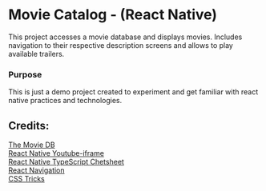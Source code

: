 # Movie Catalog - (React Native)
This project accesses a movie database and displays movies. Includes navigation to their respective description 
screens and allows to play available trailers.

### Purpose 
This is just a demo project created to experiment and get familiar with react native practices and technologies.

## Credits:
[The Movie DB](https://www.themoviedb.org/)  
[React Native Youtube-iframe](https://lonelycpp.github.io/react-native-youtube-iframe/)  
[React Native TypeScript Chetsheet](https://react-typescript-cheatsheet.netlify.app/)  
[React Navigation](https://reactnavigation.org/)  
[CSS Tricks](https://css-tricks.com/)  
